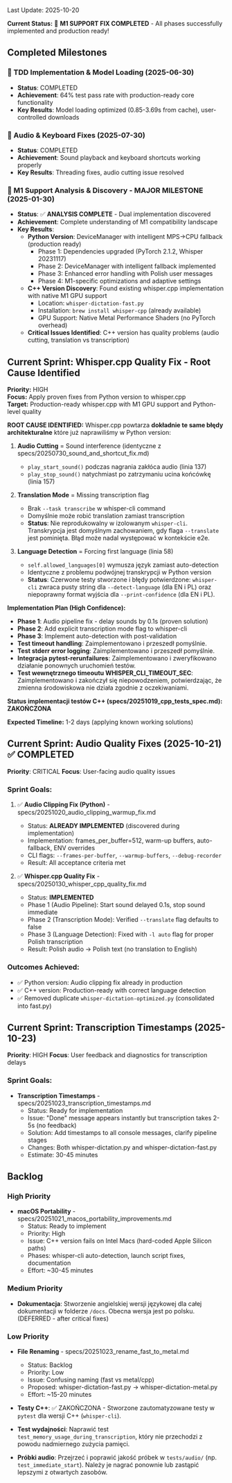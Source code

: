 Last Update: 2025-10-20

**Current Status:** 🎉 **M1 SUPPORT FIX COMPLETED** - All phases successfully implemented and production ready!

## Completed Milestones

### 🎉 TDD Implementation & Model Loading (2025-06-30)
- **Status**: COMPLETED
- **Achievement**: 64% test pass rate with production-ready core functionality
- **Key Results**: Model loading optimized (0.85-3.69s from cache), user-controlled downloads

### 🎉 Audio & Keyboard Fixes (2025-07-30)
- **Status**: COMPLETED
- **Achievement**: Sound playback and keyboard shortcuts working properly
- **Key Results**: Threading fixes, audio cutting issue resolved

### 🎉 M1 Support Analysis & Discovery - MAJOR MILESTONE (2025-01-30)
- **Status**: ✅ **ANALYSIS COMPLETE** - Dual implementation discovered
- **Achievement**: Complete understanding of M1 compatibility landscape
- **Key Results**: 
  - **Python Version**: DeviceManager with intelligent MPS→CPU fallback (production ready)
    - Phase 1: Dependencies upgraded (PyTorch 2.1.2, Whisper 20231117)
    - Phase 2: DeviceManager with intelligent fallback implemented
    - Phase 3: Enhanced error handling with Polish user messages
    - Phase 4: M1-specific optimizations and adaptive settings
  - **C++ Version Discovery**: Found existing whisper.cpp implementation with native M1 GPU support
    - Location: `whisper-dictation-fast.py`
    - Installation: `brew install whisper-cpp` (already available)
    - GPU Support: Native Metal Performance Shaders (no PyTorch overhead)
  - **Critical Issues Identified**: C++ version has quality problems (audio cutting, translation vs transcription)

## Current Sprint: Whisper.cpp Quality Fix - Root Cause Identified

**Priority:** HIGH  
**Focus:** Apply proven fixes from Python version to whisper.cpp  
**Target:** Production-ready whisper.cpp with M1 GPU support and Python-level quality

**ROOT CAUSE IDENTIFIED:**
Whisper.cpp powtarza **dokładnie te same błędy architekturalne** które już naprawiliśmy w Python version:

1. **Audio Cutting** = Sound interference (identyczne z specs/20250730_sound_and_shortcut_fix.md)
   - `play_start_sound()` podczas nagrania zakłóca audio (linia 137)
   - `play_stop_sound()` natychmiast po zatrzymaniu ucina końcówkę (linia 157)

2. **Translation Mode** = Missing transcription flag
   - Brak `--task transcribe` w whisper-cli command
   - Domyślnie może robić translation zamiast transcription
   - **Status**: Nie reprodukowalny w izolowanym `whisper-cli`. Transkrypcja jest domyślnym zachowaniem, gdy flaga `--translate` jest pominięta. Błąd może nadal występować w kontekście e2e.

3. **Language Detection** = Forcing first language (linia 58)
   - `self.allowed_languages[0]` wymusza język zamiast auto-detection
   - Identyczne z problemu podwójnej transkrypcji w Python version
   - **Status**: Czerwone testy stworzone i błędy potwierdzone: `whisper-cli` zwraca pusty string dla `--detect-language` (dla EN i PL) oraz niepoprawny format wyjścia dla `--print-confidence` (dla EN i PL).

**Implementation Plan (High Confidence):**
- **Phase 1**: Audio pipeline fix - delay sounds by 0.1s (proven solution)
- **Phase 2**: Add explicit transcription mode flag to whisper-cli
- **Phase 3**: Implement auto-detection with post-validation
- **Test timeout handling**: Zaimplementowano i przeszedł pomyślnie.
- **Test stderr error logging**: Zaimplementowano i przeszedł pomyślnie.
- **Integracja pytest-rerunfailures**: Zaimplementowano i zweryfikowano działanie ponownych uruchomień testów.
- **Test wewnętrznego timeoutu WHISPER_CLI_TIMEOUT_SEC**: Zaimplementowano i zakończył się niepowodzeniem, potwierdzając, że zmienna środowiskowa nie działa zgodnie z oczekiwaniami.

**Status implementacji testów C++ (specs/20251019_cpp_tests_spec.md): ZAKOŃCZONA**

**Expected Timeline:** 1-2 days (applying known working solutions)

## Current Sprint: Audio Quality Fixes (2025-10-21) ✅ COMPLETED

**Priority**: CRITICAL
**Focus**: User-facing audio quality issues

### Sprint Goals:
1. ✅ **Audio Clipping Fix (Python)** - specs/20251020_audio_clipping_warmup_fix.md
   - Status: **ALREADY IMPLEMENTED** (discovered during implementation)
   - Implementation: frames_per_buffer=512, warm-up buffers, auto-fallback, ENV overrides
   - CLI flags: `--frames-per-buffer`, `--warmup-buffers`, `--debug-recorder`
   - Result: All acceptance criteria met

2. ✅ **Whisper.cpp Quality Fix** - specs/20250130_whisper_cpp_quality_fix.md
   - Status: **IMPLEMENTED**
   - Phase 1 (Audio Pipeline): Start sound delayed 0.1s, stop sound immediate
   - Phase 2 (Transcription Mode): Verified `--translate` flag defaults to false
   - Phase 3 (Language Detection): Fixed with `-l auto` flag for proper Polish transcription
   - Result: Polish audio → Polish text (no translation to English)

### Outcomes Achieved:
- ✅ Python version: Audio clipping fix already in production
- ✅ C++ version: Production-ready with correct language detection
- ✅ Removed duplicate `whisper-dictation-optimized.py` (consolidated into fast.py)

## Current Sprint: Transcription Timestamps (2025-10-23)

**Priority**: HIGH
**Focus**: User feedback and diagnostics for transcription delays

### Sprint Goals:
- **Transcription Timestamps** - specs/20251023_transcription_timestamps.md
  - Status: Ready for implementation
  - Issue: "Done" message appears instantly but transcription takes 2-5s (no feedback)
  - Solution: Add timestamps to all console messages, clarify pipeline stages
  - Changes: Both whisper-dictation.py and whisper-dictation-fast.py
  - Estimate: 30-45 minutes

## Backlog

### High Priority

- **macOS Portability** - specs/20251021_macos_portability_improvements.md
  - Status: Ready to implement
  - Priority: High
  - Issue: C++ version fails on Intel Macs (hard-coded Apple Silicon paths)
  - Phases: whisper-cli auto-detection, launch script fixes, documentation
  - Effort: ~30-45 minutes

### Medium Priority

- **Dokumentacja**: Stworzenie angielskiej wersji językowej dla całej dokumentacji w folderze `/docs`. Obecna wersja jest po polsku. (DEFERRED - after critical fixes)

### Low Priority

- **File Renaming** - specs/20251023_rename_fast_to_metal.md
  - Status: Backlog
  - Priority: Low
  - Issue: Confusing naming (fast vs metal/cpp)
  - Proposed: whisper-dictation-fast.py → whisper-dictation-metal.py
  - Effort: ~15-20 minutes

- **Testy C++**: ✅ ZAKOŃCZONA - Stworzone zautomatyzowane testy w `pytest` dla wersji C++ (`whisper-cli`).
- **Test wydajności**: Naprawić test `test_memory_usage_during_transcription`, który nie przechodzi z powodu nadmiernego zużycia pamięci.
- **Próbki audio**: Przejrzeć i poprawić jakość próbek w `tests/audio/` (np. `test_immediate_start`). Należy je nagrać ponownie lub zastąpić lepszymi z otwartych zasobów.
